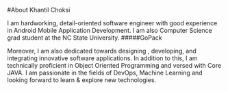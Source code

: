 #About Khantil Choksi

I am hardworking, detail-oriented software engineer with good experience in Android Mobile Application Development. 
I am also Computer Science grad student at the NC State University. #####GoPack  

Moreover, I am also dedicated towards designing , developing, and integrating innovative software applications. 
In addition to this, I am technically proficient in Object Oriented Programming and versed with Core JAVA. 
I am passionate in the fields of DevOps, Machine Learning and looking forward to learn & explore new technologies.

